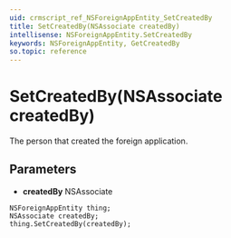 ```yaml
---
uid: crmscript_ref_NSForeignAppEntity_SetCreatedBy
title: SetCreatedBy(NSAssociate createdBy)
intellisense: NSForeignAppEntity.SetCreatedBy
keywords: NSForeignAppEntity, GetCreatedBy
so.topic: reference
---
```


# SetCreatedBy(NSAssociate createdBy)

The person that created the foreign application.

## Parameters

* **createdBy** NSAssociate

```crmscript
NSForeignAppEntity thing;
NSAssociate createdBy;
thing.SetCreatedBy(createdBy);
```

